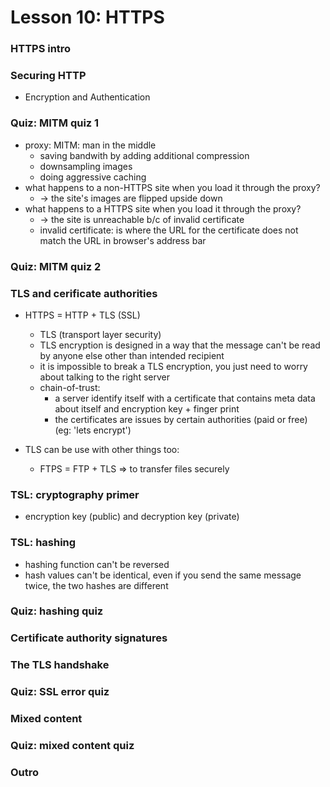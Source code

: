 # Lesson 10: HTTPS

### HTTPS intro
### Securing HTTP
* Encryption and Authentication

### Quiz: MITM quiz 1
* proxy: MITM: man in the middle
  * saving bandwith by adding additional compression
  * downsampling images
  * doing aggressive caching
* what happens to a non-HTTPS site when you load it through the proxy?
  * -> the site's images are flipped upside down
* what happens to a HTTPS site when you load it through the proxy?
  * -> the site is unreachable b/c of invalid certificate
  * invalid certificate: is where the URL for the certificate does not match the URL in browser's address bar

### Quiz: MITM quiz 2
### TLS and cerificate authorities
* HTTPS = HTTP + TLS (SSL)
  * TLS (transport layer security)
  * TLS encryption is designed in a way that the message can't be read by anyone else other than intended recipient
  * it is impossible to break a TLS encryption, you just need to worry about talking to the right server
  * chain-of-trust:
    * a server identify itself with a certificate that contains meta data about itself and encryption key + finger print
    * the certificates are issues by certain authorities (paid or free) (eg: 'lets encrypt')

* TLS can be use with other things too:
  * FTPS = FTP + TLS => to transfer files securely

### TSL: cryptography primer
* encryption key (public) and decryption key (private)

### TSL: hashing
* hashing function can't be reversed
* hash values can't be identical, even if you send the same message twice, the two hashes are different

### Quiz: hashing quiz
### Certificate authority signatures
### The TLS handshake
### Quiz: SSL error quiz
### Mixed content
### Quiz: mixed content quiz
### Outro
